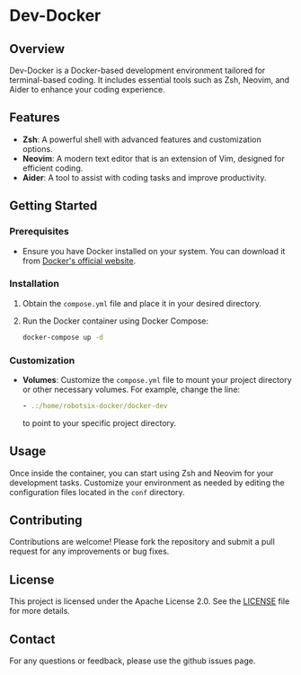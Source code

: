 # Dev-Docker

## Overview

Dev-Docker is a Docker-based development environment tailored for terminal-based coding. It includes essential tools such as Zsh, Neovim, and Aider to enhance your coding experience.

## Features

- **Zsh**: A powerful shell with advanced features and customization options.
- **Neovim**: A modern text editor that is an extension of Vim, designed for efficient coding.
- **Aider**: A tool to assist with coding tasks and improve productivity.

## Getting Started

### Prerequisites

- Ensure you have Docker installed on your system. You can download it from [Docker's official website](https://www.docker.com/products/docker-desktop).

### Installation

1. Obtain the `compose.yml` file and place it in your desired directory.

2. Run the Docker container using Docker Compose:
   ```bash
   docker-compose up -d
   ```

### Customization

- **Volumes**: Customize the `compose.yml` file to mount your project directory or other necessary volumes. For example, change the line:
  ```yaml
  - .:/home/robotsix-docker/docker-dev
  ```
  to point to your specific project directory.

## Usage

Once inside the container, you can start using Zsh and Neovim for your development tasks. Customize your environment as needed by editing the configuration files located in the `conf` directory.

## Contributing

Contributions are welcome! Please fork the repository and submit a pull request for any improvements or bug fixes.

## License

This project is licensed under the Apache License 2.0. See the [LICENSE](LICENSE) file for more details.

## Contact

For any questions or feedback, please use the github issues page.
